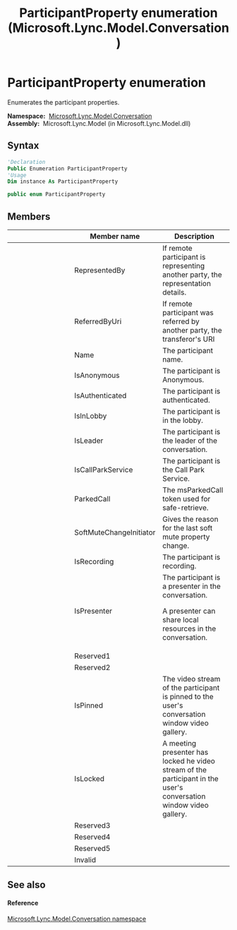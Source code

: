 ﻿---
title: ParticipantProperty enumeration (Microsoft.Lync.Model.Conversation)
TOCTitle: ParticipantProperty enumeration
ms:assetid: T:Microsoft.Lync.Model.Conversation.ParticipantProperty_DI_3_UC_OCS14MrefLyncWPF
ms:mtpsurl: https://msdn.microsoft.com/en-us/library/microsoft.lync.model.conversation.participantproperty_di_3_uc_ocs14mreflyncwpf(v=office.15)
ms:contentKeyID: 48599151
ms.date: 07/28/2014
mtps_version: v=office.15
f1_keywords:
- Microsoft.Lync.Model.Conversation.ParticipantProperty.Reserved1
- Microsoft.Lync.Model.Conversation.ParticipantProperty.IsLeader
- Microsoft.Lync.Model.Conversation.ParticipantProperty.ParkedCall
- Microsoft.Lync.Model.Conversation.ParticipantProperty.Invalid
- Microsoft.Lync.Model.Conversation.ParticipantProperty.IsAuthenticated
- Microsoft.Lync.Model.Conversation.ParticipantProperty.IsRecording
- Microsoft.Lync.Model.Conversation.ParticipantProperty.SoftMuteChangeInitiator
- Microsoft.Lync.Model.Conversation.ParticipantProperty.IsAnonymous
- Microsoft.Lync.Model.Conversation.ParticipantProperty.Name
- Microsoft.Lync.Model.Conversation.ParticipantProperty.Reserved2
- Microsoft.Lync.Model.Conversation.ParticipantProperty
- Microsoft.Lync.Model.Conversation.ParticipantProperty.IsInLobby
- Microsoft.Lync.Model.Conversation.ParticipantProperty.RepresentedBy
- Microsoft.Lync.Model.Conversation.ParticipantProperty.IsCallParkService
- Microsoft.Lync.Model.Conversation.ParticipantProperty.ReferredByUri
- Microsoft.Lync.Model.Conversation.ParticipantProperty.IsLocked
- Microsoft.Lync.Model.Conversation.ParticipantProperty.IsPinned
- Microsoft.Lync.Model.Conversation.ParticipantProperty.IsPresenter
- Microsoft.Lync.Model.Conversation.ParticipantProperty.Reserved3
- Microsoft.Lync.Model.Conversation.ParticipantProperty.Reserved4
- Microsoft.Lync.Model.Conversation.ParticipantProperty.Reserved5
dev_langs:
- CSharp
- JScript
- VB
- other
---

# ParticipantProperty enumeration

Enumerates the participant properties.

**Namespace:**  [Microsoft.Lync.Model.Conversation](microsoft-lync-model-conversation-namespace_2.md)  
**Assembly:**  Microsoft.Lync.Model (in Microsoft.Lync.Model.dll)

## Syntax

``` vb
'Declaration
Public Enumeration ParticipantProperty
'Usage
Dim instance As ParticipantProperty
```

``` csharp
public enum ParticipantProperty
```

## Members

<table>
<colgroup>
<col style="width: 33%" />
<col style="width: 33%" />
<col style="width: 33%" />
</colgroup>
<thead>
<tr class="header">
<th></th>
<th>Member name</th>
<th>Description</th>
</tr>
</thead>
<tbody>
<tr class="odd">
<td></td>
<td>RepresentedBy</td>
<td>If remote participant is representing another party, the representation details.</td>
</tr>
<tr class="even">
<td></td>
<td>ReferredByUri</td>
<td>If remote participant was referred by another party, the transferor's URI</td>
</tr>
<tr class="odd">
<td></td>
<td>Name</td>
<td>The participant name.</td>
</tr>
<tr class="even">
<td></td>
<td>IsAnonymous</td>
<td>The participant is Anonymous.</td>
</tr>
<tr class="odd">
<td></td>
<td>IsAuthenticated</td>
<td>The participant is authenticated.</td>
</tr>
<tr class="even">
<td></td>
<td>IsInLobby</td>
<td>The participant is in the lobby.</td>
</tr>
<tr class="odd">
<td></td>
<td>IsLeader</td>
<td>The participant is the leader of the conversation.</td>
</tr>
<tr class="even">
<td></td>
<td>IsCallParkService</td>
<td>The participant is the Call Park Service.</td>
</tr>
<tr class="odd">
<td></td>
<td>ParkedCall</td>
<td>The msParkedCall token used for safe-retrieve.</td>
</tr>
<tr class="even">
<td></td>
<td>SoftMuteChangeInitiator</td>
<td>Gives the reason for the last soft mute property change.</td>
</tr>
<tr class="odd">
<td></td>
<td>IsRecording</td>
<td>The participant is recording.</td>
</tr>
<tr class="even">
<td></td>
<td>IsPresenter</td>
<td>The participant is a presenter in the conversation.
<p>A presenter can share local resources in the conversation.</p></td>
</tr>
<tr class="odd">
<td></td>
<td>Reserved1</td>
<td></td>
</tr>
<tr class="even">
<td></td>
<td>Reserved2</td>
<td></td>
</tr>
<tr class="odd">
<td></td>
<td>IsPinned</td>
<td>The video stream of the participant is pinned to the user's conversation window video gallery.</td>
</tr>
<tr class="even">
<td></td>
<td>IsLocked</td>
<td>A meeting presenter has locked he video stream of the participant in the user's conversation window video gallery.</td>
</tr>
<tr class="odd">
<td></td>
<td>Reserved3</td>
<td></td>
</tr>
<tr class="even">
<td></td>
<td>Reserved4</td>
<td></td>
</tr>
<tr class="odd">
<td></td>
<td>Reserved5</td>
<td></td>
</tr>
<tr class="even">
<td></td>
<td>Invalid</td>
<td></td>
</tr>
</tbody>
</table>


## See also

#### Reference

[Microsoft.Lync.Model.Conversation namespace](microsoft-lync-model-conversation-namespace_2.md)


